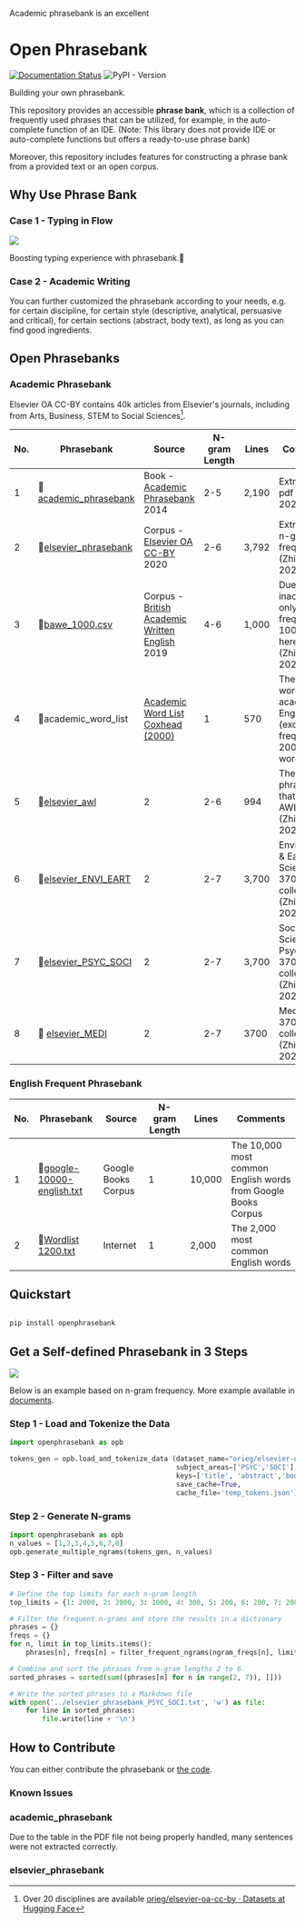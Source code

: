 
Academic phrasebank is an excellent 

# Open Phrasebank

<!-- start why-use-phrase-bank -->

[![Documentation Status](https://readthedocs.org/projects/open-phrasebank/badge/?version=latest)](https://open-phrasebank.readthedocs.io/en/latest/?badge=latest) ![PyPI - Version](https://img.shields.io/pypi/v/openphrasebank)

Building your own phrasebank.

This repository provides an accessible **phrase bank**, which is a collection of frequently used phrases that can be utilized, for example, in the auto-complete function of an IDE. (Note: This library does not provide IDE or auto-complete functions but offers a ready-to-use phrase bank)

Moreover, this repository includes features for constructing a phrase bank from a provided text or an open corpus.

## Why Use Phrase Bank
  
### Case 1 - Typing in Flow

![](https://i.imgur.com/MGDIqly.gif)

Boosting typing experience with phrasebank.🚀

### Case 2 - Academic Writing

You can further customized the phrasebank according to your needs, e.g. for certain discipline, for certain style (descriptive, analytical, persuasive and critical), for certain sections (abstract, body text), as long as you can find good ingredients.

<!-- end why-use-phrase-bank -->

## Open Phrasebanks

<!-- start open-phrase-bank -->
### Academic Phrasebank

Elsevier OA CC-BY contains 40k articles from Elsevier's journals, including from Arts, Business, STEM to Social Sciences[^1]. 

| No. | Phrasebank                                                                                                                 | Source                                                                                                               | N-gram Length | Lines | Comments                                                                |
| --- | -------------------------------------------------------------------------------------------------------------------------- | -------------------------------------------------------------------------------------------------------------------- | ------------- | ----- | ----------------------------------------------------------------------- |
| 1   | 📍[academic_phrasebank](https://github.com/liuh886/open_phrasebank/blob/main/phrasebanks/academic_phrasebank.txt)          | Book - [Academic Phrasebank](https://github.com/liuh886/open_phrasebank/blob/main/data/Academic_Phrasebank.pdf) 2014 | 2-5           | 2,190 | Extract from pdf (Zhihao, 2024)                                         |
| 2   | 📍[elsevier_phrasebank](https://github.com/liuh886/open_phrasebank/blob/main/phrasebanks/elsevier_phrasebank.txt)          | Corpus - [Elsevier OA CC-BY](https://elsevier.digitalcommonsdata.com/datasets/zm33cdndxs/2) 2020                     | 2-6           | 3,792 | Extract by n-gram frequency (Zhihao, 2024)                              |
| 3   | 📍[bawe_1000.csv](https://github.com/liuh886/open_phrasebank/blob/main/phrasebanks/bawe_ngrams.csv)                        | Corpus - [British Academic Written English](https://app.sketchengine.eu/#dashboard?corpname=preloaded%2Fbawe2) 2019  | 4-6           | 1,000 | Due to inaccessible, only most frequent  1000 list here. (Zhihao, 2024) |
| 4   | 📍academic_word_list                                                                                                       | [Academic Word List Coxhead (2000)](https://www.uefap.com/vocab/select/awl.htm)                                      | 1             | 570   | The 570 word for academic English (exclude frequent 2000 words)         |
| 5   | 📍[elsevier_awl](https://github.com/liuh886/open_phrasebank/blob/main/phrasebanks/elsevier_phrasebank.txt)                 | 2                                                                                                                    | 2-6           | 994   | The Elsevier phrasebank that contains  AWL (Zhihao, 2024)               |
| 6   | 📍[elsevier_ENVI_EART](https://github.com/liuh886/open_phrasebank/blob/main/phrasebanks/elsevier_phrasebank_ENVI_EART.txt) | 2                                                                                                                    | 2-7           | 3,700 | Environment & Earth Science 3700 collection (Zhihao 2024)               |
| 7   | 📍[elsevier_PSYC_SOCI](https://github.com/liuh886/open_phrasebank/blob/main/phrasebanks/elsevier_phrasebank_PSYC_SOCI.txt) | 2                                                                                                                    | 2-7           | 3,700 | Social Science & Psychology 3700 collection (Zhihao 2024)               |
| 8   | 📍 [elsevier_MEDI](https://github.com/liuh886/open_phrasebank/blob/main/phrasebanks/elsevier_phrasebank_MEDI.txt)          | 2                                                                                                                    | 2-7           | 3700  | Medicine 3700 collection (Zhihao 2024)                                  |



[^1]:Over 20 disciplines are available [orieg/elsevier-oa-cc-by · Datasets at Hugging Face](https://huggingface.co/datasets/orieg/elsevier-oa-cc-by)


### English Frequent Phrasebank

| No. | Phrasebank                                                                                                                              | Source              | N-gram Length | Lines  | Comments                                                      |
| --- | --------------------------------------------------------------------------------------------------------------------------------------- | ------------------- | ------------- | ------ | ------------------------------------------------------------- |
| 1   | 📍[google-10000-english.txt](https://github.com/first20hours/google-10000-english/blob/master/google-10000-english.txt)                 | Google Books Corpus | 1             | 10,000 | The 10,000 most common English words from Google Books Corpus |
| 2   | 📍[Wordlist 1200.txt](https://raw.githubusercontent.com/ManiacDC/TypingAid/master/Wordlists/Wordlist%201200%20frequency%20weighted.txt) | Internet            | 1             | 2,000  | The 2,000 most common English words                           |

<!-- end open-phrase-bank -->


## Quickstart

<!-- start quickstart -->

```bash

pip install openphrasebank

```

<!-- end quickstart -->


<!-- start custom -->
## Get a Self-defined Phrasebank in 3 Steps

![](https://i.imgur.com/qssU2VP.png)

Below is an example based on n-gram frequency. More example available in [documents](https://open-phrasebank.readthedocs.io/en/latest/customisation/index.html).

### Step 1 - Load and Tokenize the Data
``` python
import openphrasebank as opb

tokens_gen = opb.load_and_tokenize_data (dataset_name="orieg/elsevier-oa-cc-by", 
                                         subject_areas=['PSYC','SOCI'],
                                         keys=['title', 'abstract','body_text'],
                                         save_cache=True,
                                         cache_file='temp_tokens.json')
```

### Step 2 - Generate N-grams

``` python
import openphrasebank as opb
n_values = [1,2,3,4,5,6,7,8]
opb.generate_multiple_ngrams(tokens_gen, n_values)
```

### Step 3 - Filter and save

``` python
# Define the top limits for each n-gram length
top_limits = {1: 2000, 2: 2000, 3: 1000, 4: 300, 5: 200, 6: 200, 7: 200, 8: 200}

# Filter the frequent n-grams and store the results in a dictionary
phrases = {}
freqs = {}
for n, limit in top_limits.items():
    phrases[n], freqs[n] = filter_frequent_ngrams(ngram_freqs[n], limit,min_freq=20)

# Combine and sort the phrases from n-gram lengths 2 to 6
sorted_phrases = sorted(sum((phrases[n] for n in range(2, 7)), []))

# Write the sorted phrases to a Markdown file
with open('../elsevier_phrasebank_PSYC_SOCI.txt', 'w') as file:
    for line in sorted_phrases:
        file.write(line + '\n')
```
<!-- end custom -->

## How to Contribute

You can either contribute the phrasebank or [the code](https://open-phrasebank.readthedocs.io/en/latest/contributing.html). 

<!-- start issues -->
### Known Issues

### academic_phrasebank


Due to the table in the PDF file not being properly handled, many sentences were not extracted correctly. 

### elsevier_phrasebank


<!-- end issues -->